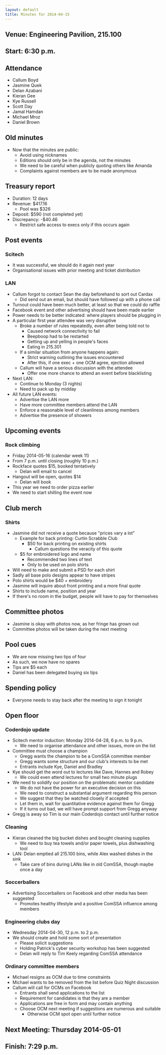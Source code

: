 ```yaml
---
layout: default
title: Minutes for 2014-04-15
---
```


## Venue: Engineering Pavilion, 215.100

## Start: <time datetime="2014-04-03T10:30Z">6:30 p.m.</time>

## Attendance

  * Callum Boyd
  * Jasmine Quek
  * Delan Azabani
  * Kieran Gee
  * Kye Russell
  * Scott Day
  * Jamal Hamdan
  * Michael Mroz
  * Daniel Brown

## Old minutes

  * Now that the minutes are public:
    * Avoid using nicknames
    * Editions should only be in the agenda, not the minutes
    * We need to be careful when publicly quoting others like Amanda
    * Complaints against members are to be made anonymous

## Treasury report

  * Duration: 12 days
  * Revenue: $417.16
    * Pool was $326
  * Deposit: $590 (not completed yet)
  * Discrepancy: -$40.46
    * Restrict safe access to execs only if this occurs again

## Post events

### Scitech

  * It was successful, we should do it again next year
  * Organisational issues with prior meeting and ticket distribution

### LAN

  * Callum forgot to contact Sean the day beforehand to sort out Cardax
    * Did send out an email, but should have followed up with a phone call
  * Turnout could have been much better, at least so that we could do raffle
  * Facebook event and other advertising should have been made earlier
  * Power needs to be better indicated: where players should be plugging in
  * A particular first year attendee was very disruptive
    * Broke a number of rules repeatedly, even after being told not to
      * Caused network connectivity to fail
      * Beepboop had to be restarted
      * Getting up and yelling in people's faces
      * Eating in 215.301
    * If a similar situation from anyone happens again:
      * Strict warning outlining the issues encountered
      * After this, if one exec + one OCM agree, ejection allowed
    * Callum will have a serious discussion with the attendee
      * Offer one more chance to attend an event before blacklisting
  * Next LAN:
    * Continue to Monday (3 nights)
    * Need to pack up by midday
  * All future LAN events:
    * Advertise the LAN more
    * Have more committee members attend the LAN
    * Enforce a reasonable level of cleanliness among members
    * Advertise the presence of showers

## Upcoming events

### Rock climbing

  * Friday 2014-05-16 (calendar week 11)
  * From 7 p.m. until closing (roughly 10 p.m.)
  * Rockface quotes $15, booked tentatively
    * Delan will email to cancel
  * Hangout will be open, quotes $14
    * Delan will book
  * This year we need to order pizza earlier
  * We need to start shilling the event now

## Club merch

### Shirts

  * Jasmine did not receive a quote because "prices vary a lot"
    * Example for back printing: Curtin Scrabble Club
      * $50 for back printing on existing shirts
        * Callum questions the veracity of this quote
    * $5 for embroidered logo and name
      * Recommended two lines of text
      * Only to be used on polo shirts
  * Will need to make and submit a PSD for each shirt
  * Sadly all base polo designs appear to have stripes
  * Polo shirts would be $40 + embroidery
  * Jasmine will inquire about front printing and a more final quote
  * Shirts to include name, position and year
  * If there's no room in the budget, people will have to pay for themselves

## Committee photos

  * Jasmine is okay with photos now, as her fringe has grown out
  * Committee photos will be taken during the next meeting

## Pool cues

  * We are now missing two tips of four
  * As such, we now have no spares
  * Tips are $5 each
  * Daniel has been delegated buying six tips

## Spending policy

  * Everyone needs to stay back after the meeting to sign it tonight

## Open floor

### Coderdojo update

  * Scitech mentor induction: Monday 2014-04-28, 6 p.m. to 9 p.m.
    * We need to organise attendance and other issues, more on the list
  * Committee must choose a champion
    * Gregg wants the champion to be a ComSSA committee member
    * Gregg wants some structure and our club's interests to be met
    * Entrants include Kye, Daniel and Bradley
  * Kye should get the word out to lectures like Dave, Hannes and Robey
    * We could even attend lectures for small two minute plugs
  * We need to solidify our position on the problematic mentor candidate
    * We do not have the power for an executive decision on this
    * We need to construct a substantial argument regarding this person
    * We suggest that they be watched closely if accepted
    * Let them in, wait for quantitative evidence against them for Gregg
    * If it turns out bad, we will have prompt support from Gregg anyway
  * Gregg is away so Tim is our main Coderdojo contact until further notice

### Cleaning

  * Kieran cleaned the big bucket dishes and bought cleaning supplies
    * We need to buy tea towels and/or paper towels, plus dishwashing tool
  * LAN: Delan emptied all 215.100 bins, while Alex washed dishes in the sink
    * Take care of bins during LANs like in old ComSSA, though maybe once a day

### Soccerballers

  * Advertising Soccerballers on Facebook and other media has been suggested
    * Promotes healthy lifestyle and a positive ComSSA influence among members

### Engineering clubs day

  * Wednesday 2014-04-30, 12 p.m. to 2 p.m.
  * We should create and hold some sort of presentation
    * Please solicit suggestions
    * Holding Patrick's cyber security workshop has been suggested
    * Delan will reply to Tim Keely regarding ComSSA attendance

### Ordinary committee members

  * Michael resigns as OCM due to time constraints
  * Michael wants to be removed from the list before Quiz Night discussion
  * Callum will call for OCMs on Facebook
    * Entrants shall send applications to the list
    * Requirement for candidates is that they are a member
    * Applications are free in form and may contain anything
    * Choose OCM next meeting if suggestions are numerous and suitable
      * Otherwise OCM spot open until further notice

## Next Meeting: Thursday 2014-05-01

## Finish: <time datetime="2014-04-03T11:29Z">7:29 p.m.</time>
